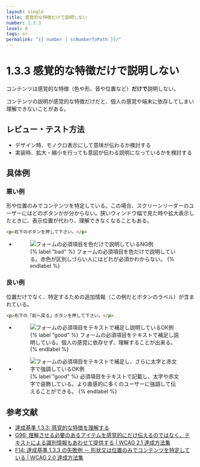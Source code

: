 ```yaml
---
layout: single
title: 感覚的な特徴だけで説明しない
number: 1.3.3
level: A
tags: sc
permalink: "{{ number | scNumberToPath }}/"
---
```


# 1.3.3 感覚的な特徴だけで説明しない

コンテンツは感覚的な特徴（色や形、音や位置など）**だけで**説明しない。

コンテンツの説明が感覚的な特徴だけだと、個人の感覚や端末に依存してしまい理解できないことがある。

## レビュー・テスト方法

- デザイン時、モノクロ表示にして意味が伝わるか検討する
- 実装時、拡大・縮小を行っても意図が伝わる説明になっているかを検討する

## 具体例

### 悪い例

形や位置のみでコンテンツを特定している。この場合、スクリーンリーダーのユーザーにはどのボタンかが分からない。狭いウィンドウ幅で見た時や拡大表示したときに、表示位置が代わり、理解できなくなることもある。

```html
<p>右下のボタンを押して下さい。</p>
```

<ul class="Figurelist">
<li>

<figure>
<img src="/img/1/3/3/1.3.3_ng_01.svg" alt="フォームの必須項目を色だけで説明しているNG例" />
<figcaption>
{% label "bad" %}
フォームの必須項目を色だけで説明している。赤色が区別しづらい人にはどれが必須かわからない。
{% endlabel %}
</figcaption>
</figure>

</li>
</ul>

### 良い例

位置だけでなく、特定するための追加情報（この例だとボタンのラベル）が含まれている。

```html
<p>右下の「前へ戻る」ボタンを押して下さい。</p>
```

<ul class="Figurelist">
<li>

<figure>
<img src="/img/1/3/3/1.3.3_ok.svg" alt="フォームの必須項目をテキストで補足し説明しているOK例" />
<figcaption>
{% label "good" %}
フォームの必須項目をテキストで補足し説明している。個人の感覚に依存せず、理解することが出来る。
{% endlabel %}
</figcaption>
</figure>

</li>
<li>
<figure>
<img src="/img/1/3/3/1.3.3_ok_02.svg" alt="フォームの必須項目をテキストで補足し、さらに太字と赤文字で強調しているOK例" />
<figcaption>
{% label "good" %}
必須項目をテキストで記載し、太字や赤文字で装飾している。より直感的に多くのユーザーに強調して伝えることができる。
{% endlabel %}
</figcaption>
</figure>
</li>
</ul>

## 参考文献

- [達成基準 1.3.3: 感覚的な特徴を理解する](https://waic.jp/docs/WCAG21/Understanding/sensory-characteristics.html)
- [G96: 理解させる必要のあるアイテムを感覚的にだけ伝えるのではなく、テキストによる識別情報もあわせて提供する | WCAG 2.1 達成方法集](https://waic.jp/docs/WCAG21/Techniques/general/G96)
- [F14: 達成基準 1.3.3 の失敗例 － 形状又は位置のみでコンテンツを特定している | WCAG 2.0 達成方法集](https://waic.jp/docs/WCAG-TECHS/F14.html)

